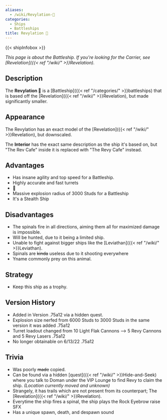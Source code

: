 ```yaml
---
aliases:
  - /wiki/Revylation-🦍
categories:
  - Ships
  - Battleships
title: Revylation 🦍
---
```


{{< shipInfobox >}}

_This page is about the Battleship. If you're looking for the Carrier, see [Revelation]({{< ref "/wiki/" >}}Revelation)._

## Description

The **Revylation 🦍** is a [Battleship]({{< ref "/categories/" >}}battleships) that is based off the [Revelation]({{< ref "/wiki/" >}}Revelation), but made significantly smaller.

## Appearance

The Revylation has an exact model of the [Revelation]({{< ref "/wiki/" >}}Revelation), but downscaled.

The **Interior** has the exact same description as the ship it's based on, but "The Rev Cafe" inside it is replaced with "The Revy Cafe" instead.

## Advantages

- Has insane agility and top speed for a Battleship.
- Highly accurate and fast turrets
- 🦍
- Massive explosion radius of 3000 Studs for a Battleship
- It's a Stealth Ship

## Disadvantages

- The spinals fire in all directions, aiming them all for maximized damage is impossible.
- Will be hunted, due to it being a limited ship.
- Unable to fight against bigger ships like the [Leviathan]({{< ref "/wiki/" >}}Leviathan).
- Spinals are <s>kinda</s> useless due to it shooting everywhere
- Yname commonly prey on this animal.

## Strategy

- Keep this ship as a trophy.

## Version History

- Added in Version .75a12 via a hidden quest.
- Explosion size nerfed from 6000 Studs to 3000 Studs in the same version it was added .75a12
- Turret loadout changed from 10 Light Flak Cannons --> 5 Revy Cannons and 5 Revy Lasers .75a12
- No longer obtainable on 6/13/22 .75a12

## Trivia

- Was poorly <s>made</s> copied.
- Can be found via a hidden [quest]({{< ref "/wiki/" >}}Hide-and-Seek) where you talk to Doman under the VIP Lounge to find Revy to claim the ship. _(Location currently moved and unknown)_
- Strangely, it has trails which are not present from its counterpart; The [Revelation]({{< ref "/wiki/" >}}Revelation).
- Everytime the ship fires a spinal, the ship plays the Rock Eyebrow raise SFX
- Has a unique spawn, death, and despawn sound
